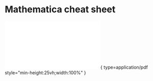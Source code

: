 # Mathematica cheat sheet

![](./mmanotes.pdf){ type=application/pdf style="min-height:25vh;width:100%" }
